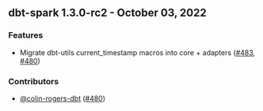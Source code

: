 ## dbt-spark 1.3.0-rc2 - October 03, 2022
### Features
- Migrate dbt-utils current_timestamp macros into core + adapters ([#483](https://github.com/dbt-labs/dbt-spark/issues/483), [#480](https://github.com/dbt-labs/dbt-spark/pull/480))

### Contributors
- [@colin-rogers-dbt](https://github.com/colin-rogers-dbt) ([#480](https://github.com/dbt-labs/dbt-spark/pull/480))
